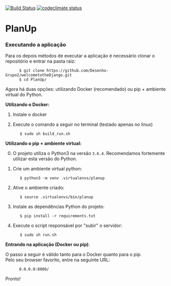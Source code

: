 [![Build Status](https://travis-ci.org/Desenho-Grupo2/PlanUp.svg?branch=master)](https://travis-ci.org/Desenho-Grupo2/PlanUp) [![codeclimate status](https://codeclimate.com/github/Desenho-Grupo2/PlanUp.svg?branch=master)](https://codeclimate.com/github/Desenho-Grupo2/PlanUp)

# PlanUp

### Executando a aplicação

Para os depois métodos de executar a aplicação é necessário clonar o repositório e entrar na pasta raiz:<br>

          $ git clone https://github.com/Desenho-Grupo2/welcometotheDjango.git
          $ cd PlanUp/

Agora há duas opções: utilizando Docker (recomendado) ou pip + ambiente virtual do Python.

**Utilizando o Docker:**

1) Instale o docker<br>
2) Execute o comando a seguir no terminal (testado apenas no linux)

          $ sudo sh build_run.sh

**Utilizando o pip + ambiente virtual:**

0) O projeto utiliza o Python3 na versão `3.6.4`. Recomendamos fortemente utilizar esta versão do Python.

1) Crie um ambiente virtual python:

          $ python3 -m venv .virtualenvs/planup

2) Ative o ambiente criado:

          $ source .virtualenvs/bin/planup

3) Instale as dependências Python do projeto:

          $ pip install -r requirements.txt

4) Execute o script responsável por "subir" o servidor:

          $ sudo sh run.sh

**Entrando na aplicação (Docker ou pip)**:

O passo a seguir é válido tanto para o Docker quanto para o pip.<br>
Pelo seu browser favorito, entre na seguinte URL:

          0.0.0.0:8000/

Pronto!
